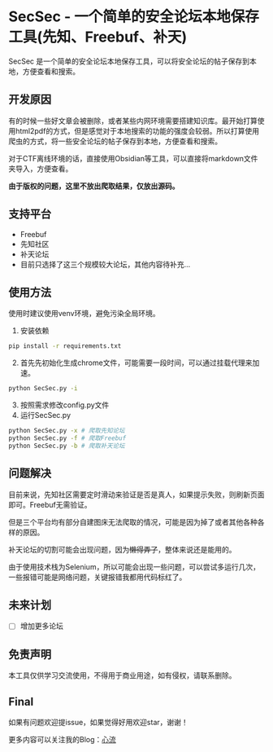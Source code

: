 # SecSec - 一个简单的安全论坛本地保存工具(先知、Freebuf、补天)

SecSec 是一个简单的安全论坛本地保存工具，可以将安全论坛的帖子保存到本地，方便查看和搜索。

## 开发原因

有的时候一些好文章会被删除，或者某些内网环境需要搭建知识库。最开始打算使用html2pdf的方式，但是感觉对于本地搜索的功能的强度会较弱。所以打算使用爬虫的方式，将一些安全论坛的帖子保存到本地，方便查看和搜索。

对于CTF离线环境的话，直接使用Obsidian等工具，可以直接将markdown文件夹导入，方便查看。

**由于版权的问题，这里不放出爬取结果，仅放出源码。**

## 支持平台

- Freebuf
- 先知社区
- 补天论坛
- 目前只选择了这三个规模较大论坛，其他内容待补充...

## 使用方法

使用时建议使用venv环境，避免污染全局环境。

1. 安装依赖

```bash
pip install -r requirements.txt
```

2. 首先先初始化生成chrome文件，可能需要一段时间，可以通过挂载代理来加速。

```bash
python SecSec.py -i
```

3. 按照需求修改config.py文件
4. 运行SecSec.py

```bash
python SecSec.py -x # 爬取先知论坛
python SecSec.py -f # 爬取Freebuf
python SecSec.py -b # 爬取补天论坛
```

## 问题解决

目前来说，先知社区需要定时滑动来验证是否是真人，如果提示失败，则刷新页面即可。Freebuf无需验证。

但是三个平台均有部分自建图床无法爬取的情况，可能是因为掉了或者其他各种各样的原因。

补天论坛的切割可能会出现问题，因为~~懒得弄了~~，整体来说还是能用的。

由于使用技术栈为Selenium，所以可能会出现一些问题，可以尝试多运行几次，一些报错可能是网络问题，关键报错我都用代码标红了。

## 未来计划

- [ ] 增加更多论坛

## 免责声明

本工具仅供学习交流使用，不得用于商业用途，如有侵权，请联系删除。

## Final

如果有问题欢迎提issue，如果觉得好用欢迎star，谢谢！

更多内容可以关注我的Blog：[心流](https://natro92.fun)